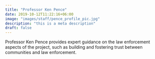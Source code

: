 ```yaml
---
title: "Professor Ken Pence"
date: 2019-10-12T11:22:16+06:00
image: "images/staff/pence_profile_pic.jpg"
description: "this is a meta description"
draft: false
---
```


Professor Ken Pence provides expert guidance on the law enforcement aspects of the project, such as building and fostering trust between communities and law enforcement.
